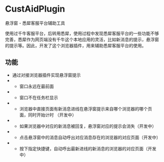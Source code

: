 # CustAidPlugin

悬浮窗 - 悉犀客服平台辅助工具

使用过千牛客服平台，后转用悉犀，使用过程中发现悉犀客服平台的一些功能不够完善，悉犀作为网页端没有千牛这个本地应用的灵活，比如新消息的提示，悬浮窗的提示等。因此，开发了这个浏览器插件，用来辅助悉犀客服平台的使用。

## 功能

- 通过对接浏览器插件实现悬浮窗提示
- - 窗口永远在最前面
- - 窗口不在任务栏显示
- - 浏览器中直接页面有新消息进线在悬浮窗提示来自哪个浏览器的哪个页面，同时开始计时 （开发中）
- - 如果浏览器中对应的新消息被回复，悬浮窗对应的提示会消失（开发中）
- - 点击悬浮窗中的消息自动呼出对应消息存在的浏览器的对应页面（开发中）
- - 按下指定快捷键，自动呼出最新进线的新消息的浏览器的对应页面（开发中）
